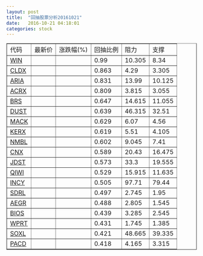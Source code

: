 ```yaml
---
layout: post
title:  "回抽股票分析20161021"
date:   2016-10-21 04:18:01
categories: stock
---
```

<script type="text/javascript">
var stockList = []
stockList.push('gb_win');
stockList.push('gb_cldx');
stockList.push('gb_aria');
stockList.push('gb_acrx');
stockList.push('gb_brs');
stockList.push('gb_dust');
stockList.push('gb_mack');
stockList.push('gb_kerx');
stockList.push('gb_nmbl');
stockList.push('gb_cnx');
stockList.push('gb_jdst');
stockList.push('gb_qiwi');
stockList.push('gb_incy');
stockList.push('gb_sdrl');
stockList.push('gb_aegr');
stockList.push('gb_bios');
stockList.push('gb_wprt');
stockList.push('gb_soxl');
stockList.push('gb_pacd');
</script>
<table border="1">
 <tr>
 <td>代码</td>
 <td>最新价</td>
 <td>涨跌幅(%)</td>
 <td>回抽比例</td>
 <td>阻力</td>
 <td>支撑</td>
</tr>
  <tr id="win">
  <td><a href="http://stock.finance.sina.com.cn/usstock/quotes/WIN.html" target="_blank">WIN</a></td><td></td><td></td><td>0.99</td><td>10.305</td><td>8.34</td></tr>
  <tr id="cldx">
  <td><a href="http://stock.finance.sina.com.cn/usstock/quotes/CLDX.html" target="_blank">CLDX</a></td><td></td><td></td><td>0.863</td><td>4.29</td><td>3.305</td></tr>
  <tr id="aria">
  <td><a href="http://stock.finance.sina.com.cn/usstock/quotes/ARIA.html" target="_blank">ARIA</a></td><td></td><td></td><td>0.831</td><td>13.99</td><td>10.125</td></tr>
  <tr id="acrx">
  <td><a href="http://stock.finance.sina.com.cn/usstock/quotes/ACRX.html" target="_blank">ACRX</a></td><td></td><td></td><td>0.809</td><td>3.815</td><td>3.055</td></tr>
  <tr id="brs">
  <td><a href="http://stock.finance.sina.com.cn/usstock/quotes/BRS.html" target="_blank">BRS</a></td><td></td><td></td><td>0.647</td><td>14.615</td><td>11.055</td></tr>
  <tr id="dust">
  <td><a href="http://stock.finance.sina.com.cn/usstock/quotes/DUST.html" target="_blank">DUST</a></td><td></td><td></td><td>0.639</td><td>46.315</td><td>32.51</td></tr>
  <tr id="mack">
  <td><a href="http://stock.finance.sina.com.cn/usstock/quotes/MACK.html" target="_blank">MACK</a></td><td></td><td></td><td>0.629</td><td>6.07</td><td>4.56</td></tr>
  <tr id="kerx">
  <td><a href="http://stock.finance.sina.com.cn/usstock/quotes/KERX.html" target="_blank">KERX</a></td><td></td><td></td><td>0.619</td><td>5.51</td><td>4.105</td></tr>
  <tr id="nmbl">
  <td><a href="http://stock.finance.sina.com.cn/usstock/quotes/NMBL.html" target="_blank">NMBL</a></td><td></td><td></td><td>0.602</td><td>9.045</td><td>7.41</td></tr>
  <tr id="cnx">
  <td><a href="http://stock.finance.sina.com.cn/usstock/quotes/CNX.html" target="_blank">CNX</a></td><td></td><td></td><td>0.589</td><td>20.43</td><td>16.475</td></tr>
  <tr id="jdst">
  <td><a href="http://stock.finance.sina.com.cn/usstock/quotes/JDST.html" target="_blank">JDST</a></td><td></td><td></td><td>0.573</td><td>33.3</td><td>19.555</td></tr>
  <tr id="qiwi">
  <td><a href="http://stock.finance.sina.com.cn/usstock/quotes/QIWI.html" target="_blank">QIWI</a></td><td></td><td></td><td>0.529</td><td>15.915</td><td>11.635</td></tr>
  <tr id="incy">
  <td><a href="http://stock.finance.sina.com.cn/usstock/quotes/INCY.html" target="_blank">INCY</a></td><td></td><td></td><td>0.505</td><td>97.71</td><td>79.44</td></tr>
  <tr id="sdrl">
  <td><a href="http://stock.finance.sina.com.cn/usstock/quotes/SDRL.html" target="_blank">SDRL</a></td><td></td><td></td><td>0.497</td><td>2.745</td><td>1.95</td></tr>
  <tr id="aegr">
  <td><a href="http://stock.finance.sina.com.cn/usstock/quotes/AEGR.html" target="_blank">AEGR</a></td><td></td><td></td><td>0.488</td><td>2.805</td><td>1.545</td></tr>
  <tr id="bios">
  <td><a href="http://stock.finance.sina.com.cn/usstock/quotes/BIOS.html" target="_blank">BIOS</a></td><td></td><td></td><td>0.439</td><td>3.285</td><td>2.545</td></tr>
  <tr id="wprt">
  <td><a href="http://stock.finance.sina.com.cn/usstock/quotes/WPRT.html" target="_blank">WPRT</a></td><td></td><td></td><td>0.431</td><td>1.745</td><td>1.385</td></tr>
  <tr id="soxl">
  <td><a href="http://stock.finance.sina.com.cn/usstock/quotes/SOXL.html" target="_blank">SOXL</a></td><td></td><td></td><td>0.421</td><td>48.665</td><td>39.335</td></tr>
  <tr id="pacd">
  <td><a href="http://stock.finance.sina.com.cn/usstock/quotes/PACD.html" target="_blank">PACD</a></td><td></td><td></td><td>0.418</td><td>4.165</td><td>3.315</td></tr>
</table>
